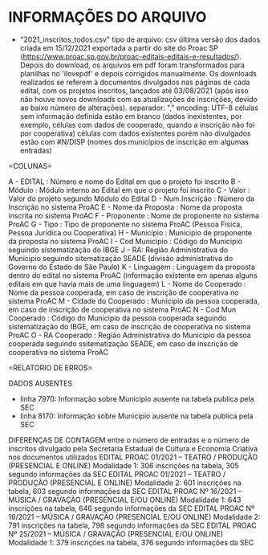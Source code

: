 # INFORMAÇÕES DO ARQUIVO

- "2021_inscritos_todos.csv"
	tipo de arquivo: csv
	última versão dos dados criada em 15/12/2021
	exportada a partir do site do Proac SP (https://www.proac.sp.gov.br/proac-editais-editais-e-resultados/). Depois do download, os arquivos em pdf foram transformados para planilhas no 'ilovepdf' e depois corrigidos manualmente. Os downloads realizados se referem à documentos divulgados nas páginas de cada edital, com os projetos inscritos, lançados até 03/08/2021 (após isso não houve novos downloads com as atualizações de inscrições, devido ao baixo número de alterações).
	separador: ","
	encoding: UTF-8
	células sem informação definida estão em branco (dados inexistentes, por exemplo, células com dados de cooperado, quando a inscrição não foi por cooperativa)
	células com dados existentes porém não divulgados estão com #N/DISP (nomes dos municípios de inscrição em algumas entradas)

=COLUNAS=

A - EDITAL : Número e nome do Edital em que o projeto foi inscrito
B - Módulo : Módulo interno ao Edital em que o projeto foi inscrito
C - Valor : Valor do projeto segundo Módulo do Edital
D - Num.Inscrição : Número da Inscrição no sistema ProAC
E - Nome da Proposta : Nome da proposta inscrita no sistema ProAC
F - Proponente : Nome de proponente no sistema ProAC
G - Tipo : Tipo de proponente no sistema ProAC (Pessoa Fisica, Pessoa Jurídica ou Cooperativa)
H - Município : Municipio de proponente da proposta no sistema ProAC
I - Cod Municipio : Código do Municipio seguindo sistematização do IBGE
J - RA: Região Administrativa do Municipio seguindo sitematização SEADE (divisão administrativa do Governo do Estado de São Paulo)
K - Linguagem : Linguagem da proposta dentro do edital no sistema ProAC (informação existente em apenas alguns editais em que havia mais de uma linguagem)
L - Nome do Cooperado : Nome da pessoa cooperada, em caso de inscrição de cooperativa no sistema ProAC
M - Cidade do Cooperado : Municipio da pessoa cooperada, em caso de inscrição de cooperativa no sistema ProAC
N - Cod Mun Cooperado : Código do Municipio da pessoa cooperada seguindo sistematização do IBGE, em caso de inscrição de cooperativa no sistema ProAC
O - RA Cooperado : Região Administrativa do Municipio da pessoa cooperada seguindo ssitematização SEADE, em caso de inscrição de cooperativa no sistema ProAC

=RELATORIO DE ERROS=

DADOS AUSENTES
- linha 7970: Informação sobre Municipio ausente na tabela publica pela SEC
- linha 8170: Informação sobre Municipio ausente na tabela publica pela SEC

DIFERENÇAS DE CONTAGEM entre o número de entradas e o número de inscritos divulgado pela Secretaria Estadual de Cultura e Economia Criativa nos documentos utilizados
EDITAL PROAC 01/2021 – TEATRO / PRODUÇÃO (PRESENCIAL E ONLINE) Modalidade 1: 306 inscrições na tabela, 305 segundo informações da SEC
EDITAL PROAC 01/2021 – TEATRO / PRODUÇÃO (PRESENCIAL E ONLINE) Modalidade 2: 601 inscrições na tabela, 603 segundo informações da SEC
EDITAL PROAC Nº 16/2021 – MÚSICA / GRAVAÇÃO (PRESENCIAL E/OU ONLINE) Modalidade 1: 643 inscrições na tabela, 646 segundo informações da SEC
EDITAL PROAC Nº 16/2021 – MÚSICA / GRAVAÇÃO (PRESENCIAL E/OU ONLINE) Modalidade 2: 791 inscrições na tabela, 798 segundo informações da SEC
EDITAL PROAC Nº 25/2021 – MÚSICA / GRAVAÇÃO (PRESENCIAL E/OU ONLINE) Modalidade 1: 379 inscrições na tabela, 376 segundo informações da SEC
